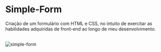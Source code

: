 # Simple-Form
 Criação de um formulário com HTML e CSS, no intuito de exercitar as habilidades adquiridas de front-end ao longo de meu desenvolvimento.
<div style="display: inline_block"><br/>
    <img align="center" alt="simple-form" src="https:![Screenshot 2023-10-19 092716](https://github.com/PedroBello2023/Simple-Form/assets/146886458/0d469a48-181f-432e-b607-1a5838299088)
" />
